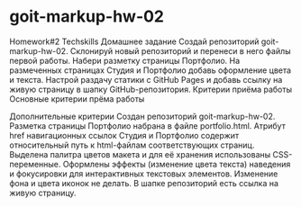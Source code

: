 # goit-markup-hw-02
Homework#2 Techskills
Домашнее задание
Создай репозиторий goit-markup-hw-02.
Склонируй новый репозиторий и перенеси в него файлы первой работы.
Набери разметку страницы Портфолио.
На размеченных страницах Студия и Портфолио добавь оформление цвета и текста.
Настрой раздачу статики с GitHub Pages и добавь ссылку на живую страницу в шапку GitHub-репозитория.
Критерии приёма работы
Основные критерии прёма работы

Дополнительные критерии
Создан репозиторий goit-markup-hw-02.
Разметка страницы Портфолио набрана в файле portfolio.html.
Атрибут href навигационных ссылок Студия и Портфолио содержит относительный путь к html-файлам соответствующих страниц.
Выделена палитра цветов макета и для её хранения использованы CSS-переменные.
Оформлены эффекты (изменение цвета текста) наведения и фокусировки для интерактивных текстовых элементов. Изменение фона и цвета иконок не делать.
В шапке репозиторий есть ссылка на живую страницу.